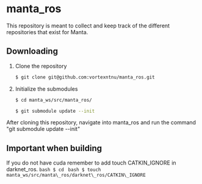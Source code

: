 # manta_ros
This repository is meant to collect and keep track of the different repositories that exist for Manta.

## Downloading

1. Clone the repository
	```bash
	$ git clone git@github.com:vortexntnu/manta_ros.git
	```

2. Initialize the submodules
    ```bash
	$ cd manta_ws/src/manta_ros/
	```
	```bash
	$ git submodule update --init
	```

After cloning this repository, navigate into manta_ros and run the command "git submodule update --init"

## Important when building

If you do not have cuda remember to add touch CATKIN\_IGNORE in darknet\_ros.
	```bash
	$ cd
	```
	```bash
	$ touch manta_ws/src/manta\_ros/darknet\_ros/CATKIN\_IGNORE
	```